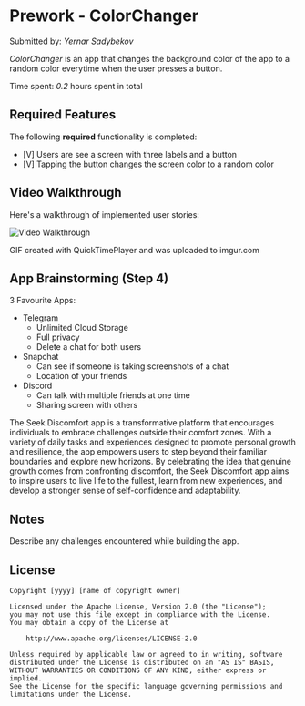 # Prework - ColorChanger

Submitted by: *Yernar Sadybekov*

*ColorChanger* is an app that changes the background color of the app to a random color everytime when the user presses a button.

Time spent: *0.2* hours spent in total

## Required Features

The following **required** functionality is completed:

- [V] Users are see a screen with three labels and a button
- [V] Tapping the button changes the screen color to a random color
 
## Video Walkthrough

Here's a walkthrough of implemented user stories:

<img src='https://imgur.com/gallery/ppRKO5P' title='Video Walkthrough' width='' alt='Video Walkthrough' />

<!-- Replace this with whatever GIF tool you used! -->
GIF created with QuickTimePlayer and was uploaded to imgur.com  
<!-- Recommended tools:
[Kap](https://getkap.co/) for macOS
[ScreenToGif](https://www.screentogif.com/) for Windows
[peek](https://github.com/phw/peek) for Linux. -->

## App Brainstorming (Step 4)

3 Favourite Apps:
* Telegram
  - Unlimited Cloud Storage
  - Full privacy
  - Delete a chat for both users
* Snapchat
  - Can see if someone is taking screenshots of a chat
  - Location of your friends
* Discord
  - Can talk with multiple friends at one time
  - Sharing screen with others
 

The Seek Discomfort app is a transformative platform that encourages individuals to embrace challenges outside their comfort zones. With a variety of daily tasks and experiences designed to promote personal growth and resilience, the app empowers users to step beyond their familiar boundaries and explore new horizons. By celebrating the idea that genuine growth comes from confronting discomfort, the Seek Discomfort app aims to inspire users to live life to the fullest, learn from new experiences, and develop a stronger sense of self-confidence and adaptability.




## Notes

Describe any challenges encountered while building the app.

## License

    Copyright [yyyy] [name of copyright owner]

    Licensed under the Apache License, Version 2.0 (the "License");
    you may not use this file except in compliance with the License.
    You may obtain a copy of the License at

        http://www.apache.org/licenses/LICENSE-2.0

    Unless required by applicable law or agreed to in writing, software
    distributed under the License is distributed on an "AS IS" BASIS,
    WITHOUT WARRANTIES OR CONDITIONS OF ANY KIND, either express or implied.
    See the License for the specific language governing permissions and
    limitations under the License.
